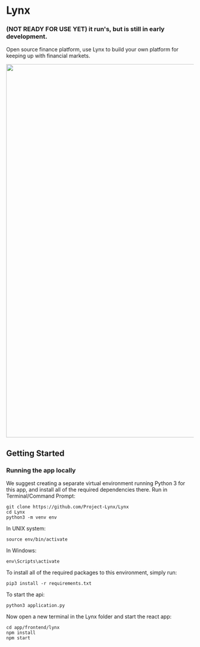 # Lynx
### (NOT READY FOR USE YET) it run's, but is still in early development.
Open source finance platform, use Lynx to build your own platform for keeping up with financial markets.

<img src="https://i.ibb.co/FJW3fnf/lynx-banner.png" width="1000"/>

## Getting Started

### Running the app locally

We suggest creating a separate virtual environment running Python 3 for this app, and install all of the required dependencies there. Run in Terminal/Command Prompt:

```
git clone https://github.com/Project-Lynx/Lynx
cd Lynx
python3 -m venv env
```

In UNIX system:

```
source env/bin/activate
```

In Windows:

```
env\Scripts\activate
```

To install all of the required packages to this environment, simply run:

```
pip3 install -r requirements.txt
```

To start the api:

```
python3 application.py
```

Now open a new terminal in the Lynx folder and start the react app:
```
cd app/frontend/lynx
npm install
npm start
```
